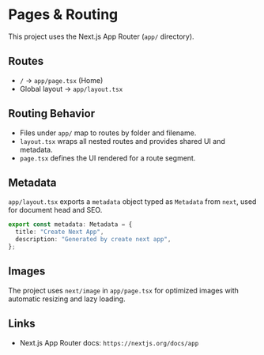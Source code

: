 # Pages & Routing

This project uses the Next.js App Router (`app/` directory).

## Routes

- `/` → `app/page.tsx` (Home)
- Global layout → `app/layout.tsx`

## Routing Behavior

- Files under `app/` map to routes by folder and filename.
- `layout.tsx` wraps all nested routes and provides shared UI and metadata.
- `page.tsx` defines the UI rendered for a route segment.

## Metadata

`app/layout.tsx` exports a `metadata` object typed as `Metadata` from `next`, used for document head and SEO.

```ts
export const metadata: Metadata = {
  title: "Create Next App",
  description: "Generated by create next app",
};
```

## Images

The project uses `next/image` in `app/page.tsx` for optimized images with automatic resizing and lazy loading.

## Links

- Next.js App Router docs: `https://nextjs.org/docs/app`
